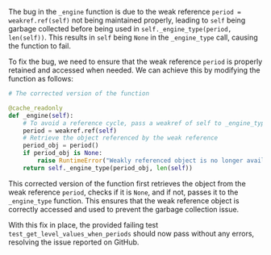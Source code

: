 The bug in the `_engine` function is due to the weak reference `period = weakref.ref(self)` not being maintained properly, leading to `self` being garbage collected before being used in `self._engine_type(period, len(self))`. This results in `self` being `None` in the `_engine_type` call, causing the function to fail.

To fix the bug, we need to ensure that the weak reference `period` is properly retained and accessed when needed. We can achieve this by modifying the function as follows:

```python
# The corrected version of the function

@cache_readonly
def _engine(self):
    # To avoid a reference cycle, pass a weakref of self to _engine_type.
    period = weakref.ref(self)
    # Retrieve the object referenced by the weak reference
    period_obj = period()
    if period_obj is None:
        raise RuntimeError("Weakly referenced object is no longer available")
    return self._engine_type(period_obj, len(self))
```

This corrected version of the function first retrieves the object from the weak reference `period`, checks if it is `None`, and if not, passes it to the `_engine_type` function. This ensures that the weak reference object is correctly accessed and used to prevent the garbage collection issue.

With this fix in place, the provided failing test `test_get_level_values_when_periods` should now pass without any errors, resolving the issue reported on GitHub.